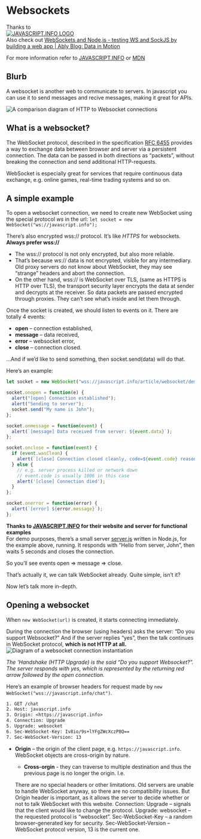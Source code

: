 # Websockets

Thanks to\
[![JAVASCRIPT.INFO LOGO](https://javascript.info/img/sitetoolbar__logo_en-white.svg)](https://javascript.info/)\
Also check out [WebSockets and Node.js - testing WS and SockJS by building a web app | Ably Blog: Data in Motion](https://ably.com/blog/web-app-websockets-nodejs)

For more information refer to [JAVASCRIPT.INFO](https://javascript.info/websocket) or [MDN](https://developer.mozilla.org/en-US/docs/Web/API/WebSocket)

## Blurb

A websocket is another web to communicate to servers. In javascript you can use it to send messages and recive messages, making it great for APIs.

![A comparison diagram of HTTP to Websocket connections](https://blog.scaleway.com/content/images/2021/02/websockets-bigger-4.png)

## What is a websocket?

The WebSocket protocol, described in the specification [RFC 6455](https://datatracker.ietf.org/doc/html/rfc6455) provides a way to exchange data between browser and server via a persistent connection. The data can be passed in both directions as “packets”, without breaking the connection and send additional HTTP-requests.

WebSocket is especially great for services that require continuous data exchange, e.g. online games, real-time trading systems and so on.

## A simple example

To open a websocket connection, we need to create new WebSocket using the special protocol _ws_ in the url: `let socket = new WebSocket("ws://javascript.info");`

There’s also encrypted wss:// protocol. It’s like _HTTPS_ for websockets.\
**Always prefer wss://**

- The wss:// protocol is not only encrypted, but also more reliable.
- That’s because ws:// data is not encrypted, visible for any intermediary. Old proxy servers do not know about WebSocket, they may see “strange” headers and abort the connection.
- On the other hand, wss:// is WebSocket over TLS, (same as HTTPS is HTTP over TLS), the transport security layer encrypts the data at sender and decrypts at the receiver. So data packets are passed encrypted through proxies. They can’t see what’s inside and let them through.

Once the socket is created, we should listen to events on it. There are totally 4 events:

- **open** – connection established,
- **message** – data received,
- **error** – websocket error,
- **close** – connection closed.
  
…And if we’d like to send something, then socket.send(data) will do that.

Here’s an example:

```javascript
let socket = new WebSocket("wss://javascript.info/article/websocket/demo/hello");

socket.onopen = function(e) {
  alert("[open] Connection established");
  alert("Sending to server");
  socket.send("My name is John");
};

socket.onmessage = function(event) {
  alert(`[message] Data received from server: ${event.data}`);
};

socket.onclose = function(event) {
  if (event.wasClean) {
    alert(`[close] Connection closed cleanly, code=${event.code} reason=${event.reason}`);
  } else {
    // e.g. server process killed or network down
    // event.code is usually 1006 in this case
    alert('[close] Connection died');
  }
};

socket.onerror = function(error) {
  alert(`[error] ${error.message}`);
};
```

**Thanks to [JAVASCRIPT.INFO](https://javascript.info/websocket) for their website and server for functional examples**\
For demo purposes, there’s a small server [server.js](https://javascript.info/article/websocket/demo/server.js) written in Node.js, for the example above, running. It responds with “Hello from server, John”, then waits 5 seconds and closes the connection.

So you’ll see events open ⇒ message ⇒ close.

That’s actually it, we can talk WebSocket already. Quite simple, isn’t it?

Now let’s talk more in-depth.

## Opening a websocket

When `new WebSocket(url)` is created, it starts connecting immediately.

During the connection the browser (using headers) asks the server: “Do you support Websocket?” And if the server replies “yes”, then the talk continues in WebSocket protocol, **which is not HTTP at all.**
![Diagram of a websocket connection instantiation](https://miro.medium.com/max/500/1*0w3tMXm7jr174bqOprcdOg.png)

_The 'Handshake (HTTP Upgrade) is the said “Do you support Websocket?”. The server responds with yes, which is represented by the returning red arrow followed by the open connection._

Here’s an example of browser headers for request made by `new WebSocket("wss://javascript.info/chat")`.

```txt
1. GET /chat
2. Host: javascript.info
3. Origin: <https://javascript.info>
4. Connection: Upgrade
5. Upgrade: websocket
6. Sec-WebSocket-Key: Iv8io/9s+lYFgZWcXczP8Q==
7. Sec-WebSocket-Version: 13
```

- **Origin** – the origin of the client page, e.g. `https://javascript.info`. WebSocket objects are cross-origin by nature.
  - **Cross-orgin** - they can traverse to multiple destination and thus the previous page is no longer the origin. I.e.

  There are no special headers or other limitations. Old servers are unable to handle WebSocket anyway, so there are no compatibility issues. But Origin header is important, as it allows the server to decide whether or not to talk WebSocket with this website.
Connection: Upgrade – signals that the client would like to change the protocol.
Upgrade: websocket – the requested protocol is “websocket”.
Sec-WebSocket-Key – a random browser-generated key for security.
Sec-WebSocket-Version – WebSocket protocol version, 13 is the current one.
